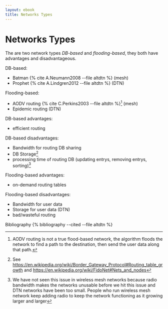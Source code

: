 ```yaml
---
layout: ebook
title: Networks Types
---
```

# Networks Types #
The are two network types _DB-based_ and _flooding-based_, they both have advantages and disadvantageous.

DB-based:

  * Batman {% cite A.Neumann2008 --file altdtn %} (mesh)
  * Prophet {% cite A.Lindgren2012 --file altdtn %} (DTN)

Flooding-based:

  * AODV routing {% cite C.Perkins2003 --file altdtn %}[^1] (mesh)
  * Epidemic routing (DTN)

DB-based advantages:

* efficient routing 

DB-based disadvantages:

  * Bandwidth for routing DB sharing
  * DB Storage[^2]
  * processing time of routing DB (updating entrys, removing entrys, sorting)[^3]

Flooding-based advantages:

  * on-demand routing tables

Flooding-based disadvantages:

  * Bandwidth for user data
  * Storage for user data (DTN) 
  * bad/wasteful routing

Bibliography
{% bibliography --cited --file altdtn %}

[^1]: AODV routing is not a true flood-based network, the algorithm floods the network to find a path to the destination, then send the user data along that path.
[^2]: See <https://en.wikipedia.org/wiki/Border_Gateway_Protocol#Routing_table_growth> and <https://en.wikipedia.org/wiki/FidoNet#Nets_and_nodes>
[^3]: We have not seen this issue in wireless mesh networks because radio bandwidth makes the networks unusable before we hit this issue and DTN networks have been too small. People who run wireless mesh network keep adding radio to keep the network functioning as it growing larger and larger
